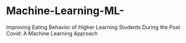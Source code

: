# Machine-Learning-ML-
Improving Eating Behavior of Higher Learning Students During the Post Covid: A Machine Learning Approach
